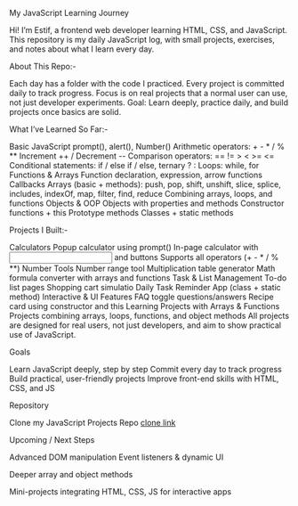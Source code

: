 My JavaScript Learning Journey

Hi! I’m Estif, a frontend web developer learning HTML, CSS, and JavaScript.
This repository is my daily JavaScript log, with small projects, exercises, and notes about what I learn every day.

 About This Repo:-

Each day has a folder with the code I practiced.
Every project is committed daily to track progress.
Focus is on real projects that a normal user can use, not just developer experiments.
Goal: Learn deeply, practice daily, and build projects once basics are solid.

 What I’ve Learned So Far:-

Basic JavaScript
prompt(), alert(), Number()
Arithmetic operators: + - * / % **
Increment ++ / Decrement --
Comparison operators: == != > < >= <=
Conditional statements: if / else if / else, ternary ? :
Loops: while, for
Functions & Arrays
Function declaration, expression, arrow functions
Callbacks
Arrays (basic + methods): push, pop, shift, unshift, slice, splice, includes, indexOf, map, filter, find, reduce
Combining arrays, loops, and functions
Objects & OOP
Objects with properties and methods
Constructor functions + this
Prototype methods
Classes + static methods

 Projects I Built:-


Calculators
Popup calculator using prompt()
In-page calculator with <input> and buttons
Supports all operators (+ - * / % **)
Number Tools
Number range tool
Multiplication table generator
Math formula converter with arrays and functions
Task & List Management
To-do list pages
Shopping cart simulatio
Daily Task Reminder App (class + static method)
Interactive & UI Features
FAQ toggle questions/answers
Recipe card using constructor and this
Learning Projects with Arrays & Functions
Projects combining arrays, loops, functions, and object methods
All projects are designed for real users, not just developers, and aim to show practical use of JavaScript.

 Goals

Learn JavaScript deeply, step by step
Commit every day to track progress
Build practical, user-friendly projects
Improve front-end skills with HTML, CSS, and JS

Repository

Clone my JavaScript Projects Repo [clone link](https://github.com/code-Estif/JavaScript-Projects.git)

Upcoming / Next Steps

Advanced DOM manipulation
Event listeners & dynamic UI

Deeper array and object methods

Mini-projects integrating HTML, CSS, JS for interactive apps
